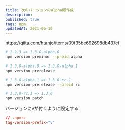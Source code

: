 ```yaml
---
title: 次のバージョンのalpha版作成
description: 
published: true
tags: npm
updatedAt: 2021-06-10
---
```


https://qiita.com/htanjo/items/09f35be692698db437cf

```sh
# 1.2.3 => 1.3.0-alpha.0
npm version preminor --preid alpha

# 1.3.0-alpha.0 => 1.3.0-alpha.1
npm version prerelease

# 1.3.0-alpha.1 => 1.3.0-rc.1
npm version prerelease --preid rc

# 1.3.0-rc.1 => 1.3.0
npm version patch
```

バージョンにvが付くように設定する

```rc
// .npmrc
tag-version-prefix="v"
```

